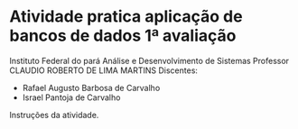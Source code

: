# Atividade pratica aplicação de bancos de dados 1ª avaliação

Instituto Federal do pará
Análise e Desenvolvimento de Sistemas
Professor CLAUDIO ROBERTO DE LIMA MARTINS
Discentes:

- Rafael Augusto Barbosa de Carvalho
- Israel Pantoja de Carvalho

Instruções da atividade.
